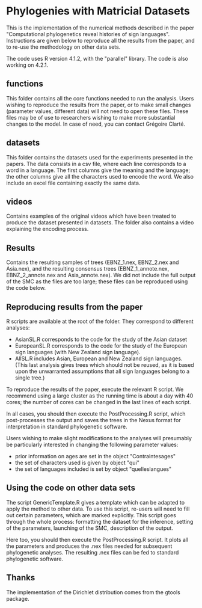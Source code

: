 # Phylogenies with Matricial Datasets

This is the implementation of the numerical methods described in the paper "Computational phylogenetics reveal histories of sign languages". Instructions are given below to reproduce all the results from the paper, and to re-use the methodology on other data sets.

The code uses R version 4.1.2, with the "parallel" library. The code is also working on 4.2.1.

## functions

This folder contains all the core functions needed to run the analysis. Users wishing to reproduce the results from the paper, or to make small changes (parameter values, different data) will not need to open these files. These files may be of use to researchers wishing to make more substantial changes to the model. In case of need, you can contact Grégoire Clarté.

## datasets

This folder contains the datasets used for the experiments presented in the papers. The data consists in a csv file, where each line corresponds to a word in a language. The first columns give the meaning and the language; the other columns give all the characters used to encode the word. We also include an excel file containing exactly the same data.

## videos

Contains examples of the original videos which have been treated to produce the dataset presented in datasets. The folder also contains a video explaining the encoding process.

## Results

Contains the resulting samples of trees (EBNZ_1.nex, EBNZ_2.nex and Asia.nex), and the resulting consensus trees (EBNZ_1_annote.nex, EBNZ_2_annote.nex and Asia_annote.nex). We did not include the full output of the SMC as the files are too large; these files can be reproduced using the code below.

## Reproducing results from the paper

R scripts are available at the root of the folder. They correspond to different analyses:
- AsianSL.R corresponds to the code for the study of the Asian dataset
- EuropeanSL.R corresponds to the code for the study of the European sign languages (with New Zealand sign language).
- AllSL.R includes Asian, European and New Zealand sign languages. (This last analysis gives trees which should not be reused, as it is based upon the unwarranted assumptions that all sign languages belong to a single tree.)


To reproduce the results of the paper, execute the relevant R script. We recommend using a large cluster as the running time is about a day with 40 cores; the number of cores can be changed in the last lines of each script.

In all cases, you should then execute the PostProcessing.R script, which post-processes the output and saves the trees in the Nexus format for interpretation in standard phylogenetic software.

Users wishing to make slight modifications to the analyses will presumably be particularly interested in changing the following parameter values:
- prior information on ages are set in the object "Contraintesages"
- the set of characters used is given by object "qui"
- the set of languages included is set by object "quelleslangues"


## Using the code on other data sets

The script GenericTemplate.R gives a template which can be adapted to apply the method to other data. To use this script, re-users will need to fill out certain parameters, which are marked explicitly. This script goes through the whole process: formatting the dataset for the inference, setting of the parameters, launching of the SMC, description of the output. 

Here too, you should then execute the PostProcessing.R script. It plots all the parameters and produces the .nex files needed for subsequent phylogenetic analyses. The resulting .nex files can be fed to standard phylogenetic software.

## Thanks

The implementation of the Dirichlet distribution comes from the gtools package.
